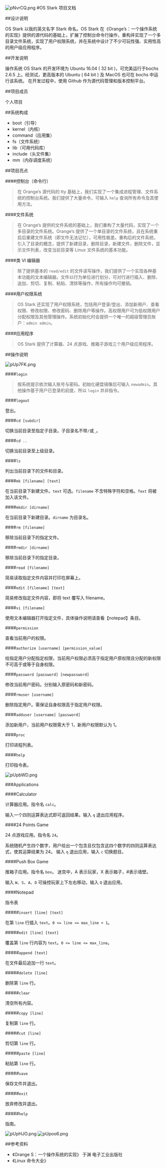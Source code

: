 ![pNvrCQ.png](https://s1.ax1x.com/2018/01/15/pNvrCQ.png)
#OS Stark 项目文档

##设计说明

OS Stark 以我的英文名字 Stark 命名。OS Stark 在《Orange’s：一个操作系统的实现》提供的源代码的基础上，扩展了控制台命令行操作，重构并实现了一个多目录文件系统，实现了用户权限系统，并在系统中设计了不少可玩性强、实用性高的用户级应用程序。


##开发说明

操作系统 OS Stark 的开发环境为 Ubuntu 16.04 ( 32 bit )，可完美运行于bochs 2.6.5 上。经测试，更高版本的 Ubuntu ( 64 bit ) 及 MacOS 也可在 bochs 中运行该系统。
在开发过程中，使用 Github 作为源代码管理和版本控制平台。

##项目成员

个人项目
 
##系统构成

-	boot（引导）
-	kernel（内核）
-	command（应用集）
-	fs（文件系统）
-	lib（可用代码库）
-	include（头文件集）
-	mm（内存调度系统）

##项目亮点

####控制台（命令行）

> 在 Orange’s 源代码的 tty 基础上，我们实现了一个集成进程管理、文件系统的控制台系统。我们提供了大量命令，可输入 ``help`` 查询所有命令及其使用方法。

####文件系统

>在 Orange’s 提供的文件系统的基础上，我们重构了大量代码，实现了一个多目录的文件系统。Orange’s 提供了一个单目录的文件系统，且在系统重启后重建文件系统（即文件无法记忆），可用性极差。重构后的文件系统，引入了目录的概念，提供了新建目录，删除目录，新建文件，删除文件，显示文件列表，改变当前目录等 Linux 文件系统的基本功能。
 
####类 VI 编辑器

>除了提供基本的 ``read/edit`` 的文件读写操作，我们提供了一个实现各种基本功能的文本编辑器。文件以行为单位进行划分，可对行进行插入、删除、追加、剪切、复制、粘贴、清除等操作，所有操作均可撤销。

####用户权限系统

>OS Stark 还实现了用户权限系统，包括用户登录/登出、添加新用户、查看权限、修改权限、修改密码、删除用户等操作。高权限用户可为低权限用户分配权限及其他管理操作。系统初始化时会提供一个唯一的超级管理员账户：``admin admin``。

####应用程序

>OS Stark 提供了计算器、24 点游戏、推箱子游戏三个用户级应用程序。



##操作说明

![pUp7FK.png](https://s1.ax1x.com/2018/01/15/pUp7FK.png)


####``login``

>按系统提示依次输入账号与密码。初始化硬盘镜像后可输入  ``newadmin``。其他操作基于用户已登录的前提，所以 ``login`` 并非指令。

####``logout``

登出。

####``cd [subdir]``

切换当前目录至指定子目录。子目录名不带``/``或``_``。

####``cd ..``

切换当前目录至上级目录。

####``ls``

列出当前目录下的文件和目录。
 
####``mk [filename] [text]``

在当前目录下新建文件。``text`` 可选。``filename`` 不含特殊字符和空格。``Text`` 将被加入该文件。

####``mkdir [dirname]``

在当前目录下新建目录。``dirname`` 为目录名。

####``rm [filename]``

移除当前目录下的指定文件。

####``rmdir [dirname]``

移除当前目录下的指定目录。

####``read [filename]``

简易读取指定文件内容并打印在屏幕上。

####``edit [filename] [text]``

简易修改指定文件内容，即将 text 覆写入 filename。

####``vi [filename]``

使用文本编辑器打开指定文件，具体操作说明请查看【notepad】条目。
 
####``permission``

查看当前用户的权限。

####``authorize [username] [permission_value]``

给指定用户分配指定权限，当前用户权限必须高于指定用户原权限且分配的新权限不可高于或等于自身权限。

####``password [password] [newpassword]``

修改当前用户密码。分别输入原密码和新密码。

####``rmuser [username]``

删除指定用户。需保证自身权限高于指定用户权限。

####``adduser [username] [password]``

添加新用户，当前用户权限需大于 1，新用户权限默认为 1。

####``proc``

打印进程列表。

####``help``

打印指令表。
 
 
 
![pUpbWD.png](https://s1.ax1x.com/2018/01/15/pUpbWD.png)

###Applications


####Calculator

计算器应用。指令名 ``calc``。

输入一个四则运算表达式即可返回结果。输入 ``q`` 退出应用程序。
 
####24 Points Game

24 点游戏应用。指令名 ``24``。
 
系统随机产生四个数字，用户给出一个包含且仅包含这四个数字的四则运算表达式，使其运算结果为 24。
输入 ``q`` 退出应用，输入 ``c`` 切换题目。

####Push Box Game

推箱子应用。指令名 ``box``。
迷宫中，A 表示玩家，X 表示箱子，#表示墙壁。
 
输入 ``W``、``S``、``A``、``D`` 可操控玩家上下左右移动，输入 ``Q`` 退出应用。

####Notepad

指令表

#####``insert [line] [text]``

在第 ``line`` 行插入 ``text``。`0 <= line <= max_line + 1`。

#####``edit [line] [text]``

覆盖第 ``line`` 行内容为 ``text``。`0 <= line <= max_line`。
 
#####`append [text]`

在文件最后追加一行 `text`。

#####`delete [line]`

删除第 `line` 行。

#####`clear`

清空所有内容。

#####`copy [line]`

复制第 `line` 行。

#####`cut [line]`

剪切第 `line` 行。

#####`paste [line]`

粘贴第 `line` 行。

#####`save`

保存文件并退出。
 
#####`exit`

放弃修改并退出。

#####`help`

指南。

![pUpHJO.png](https://s1.ax1x.com/2018/01/15/pUpHJO.png)
![pUpoo6.png](https://s1.ax1x.com/2018/01/15/pUpoo6.png)

##参考资料

- 《Orange S：一个操作系统的实现》 于渊 电子工业出版社
- 《Linux 命令大全》
